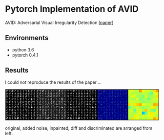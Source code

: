 # Pytorch Implementation of AVID

AVID: Adversarial Visual Irregularity Detection [[paper]](https://arxiv.org/abs/1805.09521)

## Environments
* python 3.6
* pytorch 0.4.1

## Results
I could not reproduce the results of the paper ...
 
<img src="assets/13.png">

original, added noise, inpainted, diff and discriminated are arranged from left.